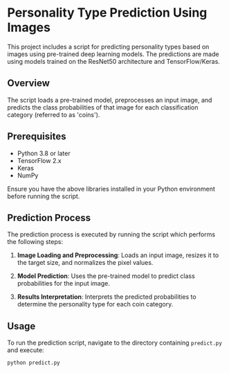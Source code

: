 # Personality Type Prediction Using Images

This project includes a script for predicting personality types based on images using pre-trained deep learning models. The predictions are made using models trained on the ResNet50 architecture and TensorFlow/Keras.

## Overview

The script loads a pre-trained model, preprocesses an input image, and predicts the class probabilities of that image for each classification category (referred to as 'coins').

## Prerequisites

- Python 3.8 or later
- TensorFlow 2.x
- Keras
- NumPy

Ensure you have the above libraries installed in your Python environment before running the script.


## Prediction Process

The prediction process is executed by running the script which performs the following steps:

1. **Image Loading and Preprocessing**: Loads an input image, resizes it to the target size, and normalizes the pixel values.

2. **Model Prediction**: Uses the pre-trained model to predict class probabilities for the input image.

3. **Results Interpretation**: Interprets the predicted probabilities to determine the personality type for each coin category.

## Usage

To run the prediction script, navigate to the directory containing `predict.py` and execute:

```bash
python predict.py

